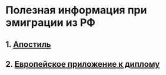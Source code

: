 # Полезная информация при эмиграции из РФ

## 1. [Апостиль](topics/apostille/README.md)

## 2. [Европейское приложение к диплому](topics/european-diploma-supplement/README.md)